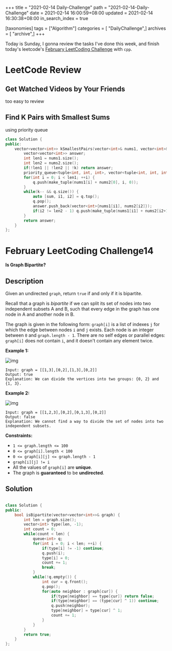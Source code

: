 +++
title = "2021-02-14 Daily-Challenge"
path = "2021-02-14-Daily-Challenge"
date = 2021-02-14 16:00:59+08:00
updated = 2021-02-14 16:30:38+08:00
in_search_index = true

[taxonomies]
tags = ["Algorithm"]
categories = [ "DailyChallenge",]
archives = [ "archive",]
+++

Today is Sunday, I gonna review the tasks I've done this week, and finish today's leetcode's [February LeetCoding Challenge](https://leetcode.com/explore/challenge/card/february-leetcoding-challenge-2021/585/week-2-february-8th-february-14th/3639/) with `cpp`.

<!-- more -->

# LeetCode Review

## Get Watched Videos by Your Friends

too easy to review

## Find K Pairs with Smallest Sums

using priority queue

``` cpp
class Solution {
public:
    vector<vector<int>> kSmallestPairs(vector<int>& nums1, vector<int>& nums2, int k) {
        vector<vector<int>> answer;
        int len1 = nums1.size();
        int len2 = nums2.size();
        if(!len1 || !len2 || !k) return answer;
        priority_queue<tuple<int, int, int>, vector<tuple<int, int, int>>, greater<tuple<int, int, int>>> q;
        for(int i = 0; i < len1; ++i) {
            q.push(make_tuple(nums1[i] + nums2[0], i, 0));
        }
        while(k-- && q.size()) {
            auto [sum, i1, i2] = q.top();
            q.pop();
            answer.push_back(vector<int>{nums1[i1], nums2[i2]});
            if(i2 != len2 - 1) q.push(make_tuple(nums1[i1] + nums2[i2+1], i1, i2+1));
        }
        return answer;
    }
};
```

# February LeetCoding Challenge14

**Is Graph Bipartite?**

## Description

Given an undirected `graph`, return `true` if and only if it is bipartite.

Recall that a graph is *bipartite* if we can split its set of nodes into two independent subsets A and B, such that every edge in the graph has one node in A and another node in B.

The graph is given in the following form: `graph[i]` is a list of indexes `j` for which the edge between nodes `i` and `j` exists. Each node is an integer between `0` and `graph.length - 1`. There are no self edges or parallel edges: `graph[i]` does not contain `i`, and it doesn't contain any element twice.

 

**Example 1:**

![img](https://assets.leetcode.com/uploads/2020/10/21/bi1.jpg)

```
Input: graph = [[1,3],[0,2],[1,3],[0,2]]
Output: true
Explanation: We can divide the vertices into two groups: {0, 2} and {1, 3}.
```

**Example 2:**

![img](https://assets.leetcode.com/uploads/2020/10/21/bi2.jpg)

```
Input: graph = [[1,2,3],[0,2],[0,1,3],[0,2]]
Output: false
Explanation: We cannot find a way to divide the set of nodes into two independent subsets.
```

 

**Constraints:**

- `1 <= graph.length <= 100`
- `0 <= graph[i].length < 100`
- `0 <= graph[i][j] <= graph.length - 1`
- `graph[i][j] != i`
- All the values of `graph[i]` are **unique**.
- The graph is **guaranteed** to be **undirected**. 

## Solution

``` cpp

class Solution {
public:
    bool isBipartite(vector<vector<int>>& graph) {
        int len = graph.size();
        vector<int> type(len, -1);
        int count = 0;
        while(count < len) {
            queue<int> q;
            for(int i = 0; i < len; ++i) {
                if(type[i] != -1) continue;
                q.push(i);
                type[i] = 0;
                count += 1;
                break;
            }
            while(!q.empty()) {
                int cur = q.front();
                q.pop();
                for(auto neighbor : graph[cur]) {
                    if(type[neighbor] == type[cur]) return false;
                    if(type[neighbor] == (type[cur] ^ 1)) continue;
                    q.push(neighbor);
                    type[neighbor] = type[cur] ^ 1;
                    count += 1;
                }
            }
        }
        return true;
    }
};
```

